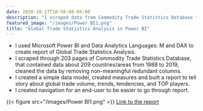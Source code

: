 ```yaml
---
date: 2020-10-27T10:58:08-04:00
description: "I scraped data from Commodity Trade Statistics Database to create an analyses of global trade in Power BI"
featured_image: "/images/Power BI1.png"
title: "Global Trade Statistics Analysis in Power BI"
---
```


* I used Microsoft Power BI and Data Analytics Languages: M and DAX to create report of Global Trade Statistics Analysis.
* I scraped through 203 pages of Commodity Trade Statistics Database, that contained data about 209 countries/areas from 1988 to 2019, cleaned the data by removing non-meaningful redundant columns. 
* I created a simple data model, created measures and built a report to tell story about global trade volume, trends, tendencies, and TOP players.
* I created navigation for an end-user to be easier to go through report.

{{< figure src="/images/Power BI1.png" >}}
[Link to the report](https://app.powerbi.com/view?r=eyJrIjoiYjMwYWE1YzEtOWE4NC00ODc1LWExMTAtNzgyODM1MDUwMmY1IiwidCI6ImEyNTg3MTJlLWMzMzAtNGQwYS1iMWRkLTc3MDc1NWUyZGZkOCJ9&pageName=ReportSection)
  
